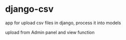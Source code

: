 # django-csv

app for upload csv files in django, process it into models

upload from Admin panel and view function
